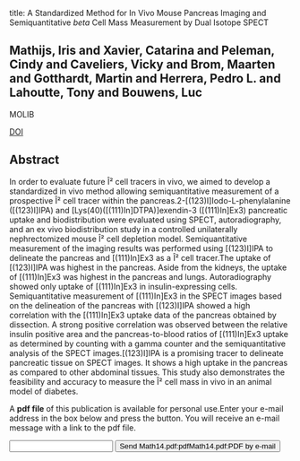 title: A Standardized Method for In Vivo Mouse Pancreas Imaging and Semiquantitative $beta$ Cell Mass Measurement by Dual Isotope SPECT

## Mathijs, Iris and Xavier, Catarina and Peleman, Cindy and Caveliers, Vicky and Brom, Maarten and Gotthardt, Martin and Herrera, Pedro L. and Lahoutte, Tony and Bouwens, Luc
MOLIB

<a href="https://doi.org/10.1007/s11307-014-0771-y">DOI</a>

## Abstract
In order to evaluate future Î² cell tracers in vivo, we aimed to develop a standardized in vivo method allowing semiquantitative measurement of a prospective Î² cell tracer within the pancreas.2-[(123)I]Iodo-L-phenylalanine ([(123)I]IPA) and [Lys(40)([(111)In]DTPA)]exendin-3 ([(111)In]Ex3) pancreatic uptake and biodistribution were evaluated using SPECT, autoradiography, and an ex vivo biodistribution study in a controlled unilaterally nephrectomized mouse Î² cell depletion model. Semiquantitative measurement of the imaging results was performed using [(123)I]IPA to delineate the pancreas and [(111)In]Ex3 as a Î² cell tracer.The uptake of [(123)I]IPA was highest in the pancreas. Aside from the kidneys, the uptake of [(111)In]Ex3 was highest in the pancreas and lungs. Autoradiography showed only uptake of [(111)In]Ex3 in insulin-expressing cells. Semiquantitative measurement of [(111)In]Ex3 in the SPECT images based on the delineation of the pancreas with [(123)I]IPA showed a high correlation with the [(111)In]Ex3 uptake data of the pancreas obtained by dissection. A strong positive correlation was observed between the relative insulin positive area and the pancreas-to-blood ratios of [(111)In]Ex3 uptake as determined by counting with a gamma counter and the semiquantitative analysis of the SPECT images.[(123)I]IPA is a promising tracer to delineate pancreatic tissue on SPECT images. It shows a high uptake in the pancreas as compared to other abdominal tissues. This study also demonstrates the feasibility and accuracy to measure the Î² cell mass in vivo in an animal model of diabetes.

A <b>pdf file</b> of this publication is available for personal use.Enter your e-mail address in the box below and press the button. You will receive an e-mail message with a link to the pdf file.
<form action="sender.php">  <input type="text" name="email">  <input type="submit" value="Send Math14.pdf:pdfMath14.pdf:PDF by e-mail"></form>